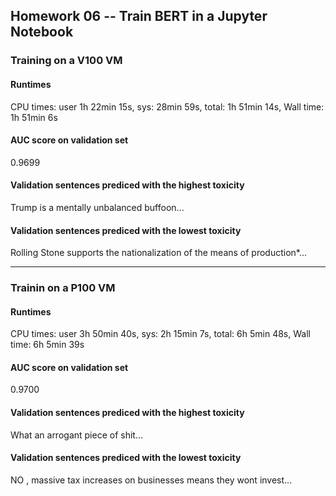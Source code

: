 ## Homework 06 -- Train BERT in a Jupyter Notebook


### Training on a V100 VM
#### Runtimes 
CPU times: user 1h 22min 15s, sys: 28min 59s, total: 1h 51min 14s, Wall time: 1h 51min 6s

#### AUC score on validation set 
0.9699

#### Validation sentences prediced with the highest toxicity 
Trump is a mentally unbalanced buffoon...

#### Validation sentences prediced with the lowest toxicity 
Rolling Stone supports the nationalization of the means of production*...


---------------------------------------
### Trainin on a P100 VM
#### Runtimes
CPU times: user 3h 50min 40s, sys: 2h 15min 7s, total: 6h 5min 48s, Wall time: 6h 5min 39s

#### AUC score on validation set
0.9700

#### Validation sentences prediced with the highest toxicity 
What an arrogant piece of shit...

#### Validation sentences prediced with the lowest toxicity 
NO , massive tax increases on businesses means they wont invest...
